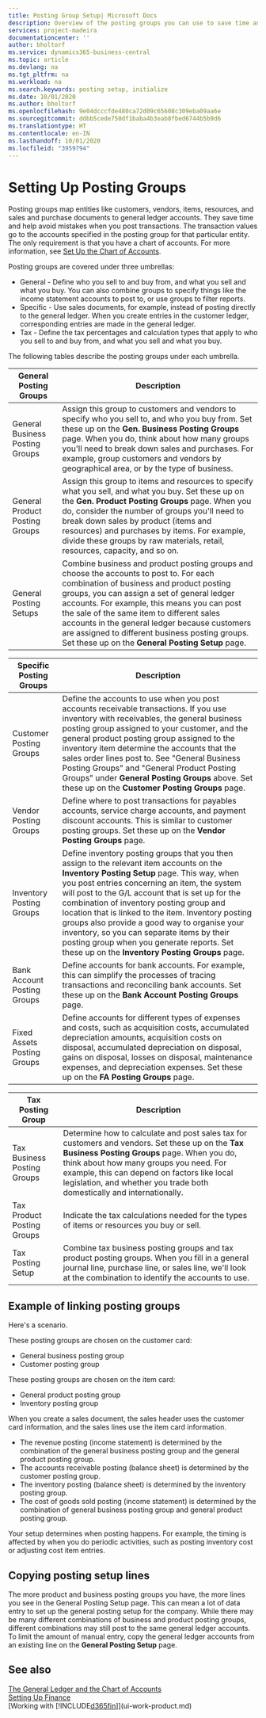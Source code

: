 ```yaml
---
title: Posting Group Setup| Microsoft Docs
description: Overview of the posting groups you can use to save time and avoid mistakes when you post transactions.
services: project-madeira
documentationcenter: ''
author: bholtorf
ms.service: dynamics365-business-central
ms.topic: article
ms.devlang: na
ms.tgt_pltfrm: na
ms.workload: na
ms.search.keywords: posting setup, initialize
ms.date: 10/01/2020
ms.author: bholtorf
ms.openlocfilehash: 9e04dcccfde480ca72d09c65608c309eba09aa6e
ms.sourcegitcommit: ddbb5cede750df1baba4b3eab8fbed6744b5b9d6
ms.translationtype: HT
ms.contentlocale: en-IN
ms.lasthandoff: 10/01/2020
ms.locfileid: "3959794"
---
```

# <a name="setting-up-posting-groups"></a>Setting Up Posting Groups
Posting groups map entities like customers, vendors, items, resources, and sales and purchase documents to general ledger accounts. They save time and help avoid mistakes when you post transactions. The transaction values go to the accounts specified in the posting group for that particular entity. The only requirement is that you have a chart of accounts. For more information, see [Set Up the Chart of Accounts](finance-setup-chart-accounts.md).  

Posting groups are covered under three umbrellas:  

* General - Define who you sell to and buy from, and what you sell and what you buy. You can also combine groups to specify things like the income statement accounts to post to, or use groups to filter reports.  
* Specific - Use sales documents, for example, instead of posting directly to the general ledger. When you create entries in the customer ledger, corresponding entries are made in the general ledger.  
* Tax - Define the tax percentages and calculation types that apply to who you sell to and buy from, and what you sell and what you buy.

The following tables describe the posting groups under each umbrella.  

| General Posting Groups | Description |
| --- | --- |
| General Business Posting Groups |Assign this group to customers and vendors to specify who you sell to, and who you buy from. Set these up on the **Gen. Business Posting Groups** page. When you do, think about how many groups you'll need to break down sales and purchases. For example, group customers and vendors by geographical area, or by the type of business. |
| General Product Posting Groups |Assign this group to items and resources to specify what you sell, and what you buy. Set these up on the **Gen. Product Posting Groups** page. When you do, consider the number of groups you'll need to break down sales by product (items and resources) and purchases by items. For example, divide these groups by raw materials, retail, resources, capacity, and so on. |
| General Posting Setups |Combine business and product posting groups and choose the accounts to post to. For each combination of business and product posting groups, you can assign a set of general ledger accounts. For example, this means you can post the sale of the same item to different sales accounts in the general ledger because customers are assigned to different business posting groups. Set these up on the **General Posting Setup** page. |

| Specific Posting Groups | Description |
| --- | --- |
| Customer Posting Groups |Define the accounts to use when you post accounts receivable transactions. If you use inventory with receivables, the general business posting group assigned to your customer, and the general product posting group assigned to the inventory item determine the accounts that the sales order lines post to. See "General Business Posting Groups" and "General Product Posting Groups" under **General Posting Groups** above. Set these up on the **Customer Posting Groups** page. |
| Vendor Posting Groups |Define where to post transactions for payables accounts, service charge accounts, and payment discount accounts. This is similar to customer posting groups. Set these up on the **Vendor Posting Groups** page. |
| Inventory Posting Groups |Define inventory posting groups that you then assign to the relevant item accounts on the **Inventory Posting Setup** page. This way, when you post entries concerning an item, the system will post to the G/L account that is set up for the combination of inventory posting group and location that is linked to the item. Inventory posting groups also provide a good way to organise your inventory, so you can separate items by their posting group when you generate reports. Set these up on the **Inventory Posting Groups** page. |
| Bank Account Posting Groups |Define accounts for bank accounts. For example, this can simplify the processes of tracing transactions and reconciling bank accounts. Set these up on the **Bank Account Posting Groups** page. |
| Fixed Assets Posting Groups |Define accounts for different types of expenses and costs, such as acquisition costs, accumulated depreciation amounts, acquisition costs on disposal, accumulated depreciation on disposal, gains on disposal, losses on disposal, maintenance expenses, and depreciation expenses. Set these up on the **FA Posting Groups** page. |

| Tax Posting Group | Description |
| --- | --- |
| Tax Business Posting Groups |Determine how to calculate and post sales tax for customers and vendors. Set these up on the **Tax Business Posting Groups** page. When you do, think about how many groups you need. For example, this can depend on factors like local legislation, and whether you trade both domestically and internationally. |
| Tax Product Posting Groups |Indicate the tax calculations needed for the types of items or resources you buy or sell. |
| Tax Posting Setup |Combine tax business posting groups and tax product posting groups. When you fill in a general journal line, purchase line, or sales line, we'll look at the combination to identify the accounts to use. |

## <a name="example-of-linking-posting-groups"></a>Example of linking posting groups
Here's a scenario.  

These posting groups are chosen on the customer card:  

* General business posting group
* Customer posting group  

These posting groups are chosen on the item card:  

* General product posting group  
* Inventory posting group  

When you create a sales document, the sales header uses the customer card information, and the sales lines use the item card information.  

* The revenue posting (income statement) is determined by the combination of the general business posting group and the general product posting group.  
* The accounts receivable posting (balance sheet) is determined by the customer posting group.  
* The inventory posting (balance sheet) is determined by the inventory posting group.  
* The cost of goods sold posting (income statement) is determined by the combination of general business posting group and general product posting group.  

Your setup determines when posting happens. For example, the timing is affected by when you do periodic activities, such as posting inventory cost or adjusting cost item entries.

## <a name="copying-posting-setup-lines"></a>Copying posting setup lines
The more product and business posting groups you have, the more lines you see in the General Posting Setup page. This can mean a lot of data entry to set up the general posting setup for the company. While there may be many different combinations of business and product posting groups, different combinations may still post to the same general ledger accounts. To limit the amount of manual entry, copy the general ledger accounts from an existing line on the **General Posting Setup** page.

## <a name="see-also"></a>See also
[The General Ledger and the Chart of Accounts](finance-general-ledger.md)  
[Setting Up Finance](finance-setup-finance.md)  
[Working with [!INCLUDE[d365fin](includes/d365fin_md.md)]](ui-work-product.md)
